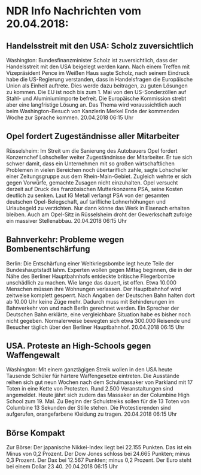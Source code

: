 # NDR Info Nachrichten vom 20.04.2018:


## Handelsstreit mit den USA: Scholz zuversichtlich
Washington: Bundesfinanzminister Scholz ist zuversichtlich, dass der Handelsstreit mit den USA beigelegt werden kann. Nach einem Treffen mit Vizepräsident Pence im Weißen Haus sagte Scholz, nach seinem Eindruck habe die US-Regierung verstanden, dass in Handelsfragen die Europäische Union als Einheit auftrete. Dies werde dazu beitragen, zu guten Lösungen zu kommen. Die EU ist noch bis zum 1. Mai von den US-Sonderzöllen auf Stahl- und Aluminiumimporte befreit. Die Europäische Kommission strebt aber eine langfristige Lösung an. Das Thema wird voraussichtlich auch beim Washington-Besuch von Kanzlerin Merkel Ende der kommenden Woche zur Sprache kommen. 20.04.2018 06:15 Uhr 

## Opel fordert Zugeständnisse aller Mitarbeiter
Rüsselsheim: Im Streit um die Sanierung des Autobauers Opel fordert Konzernchef Lohscheller weiter Zugeständnisse der Mitarbeiter. Er tue sich schwer damit, dass ein Unternehmen mit so großen wirtschaftlichen Problemen in vielen Bereichen noch übertariflich zahle, sagte Lohscheller einer Zeitungsgruppe aus dem Rhein-Main-Gebiet. Zugleich wehrte er sich gegen Vorwürfe, gemachte Zusagen nicht einzuhalten. Opel versucht derzeit auf Druck des französischen Mutterkonzerns PSA, seine Kosten deutlich zu senken. Laut IG Metall verlangt PSA von der gesamten deutschen Opel-Belegschaft, auf tarifliche Lohnerhöhungen und Urlaubsgeld zu verzichten. Nur dann könne das Werk in Eisenach erhalten bleiben. Auch am Opel-Sitz in Rüsselsheim droht der Gewerkschaft zufolge ein massiver Stellenabbau. 20.04.2018 06:15 Uhr 

## Bahnverkehr: Probleme wegen Bombenentschärfung
Berlin: Die Entschärfung einer Weltkriegsbombe legt heute Teile der Bundeshauptstadt lahm. Experten wollen gegen Mittag beginnen, die in der Nähe des Berliner Hauptbahnhofs entdeckte britische Fliegerbombe unschädlich zu machen. Wie lange das dauert, ist offen. Etwa 10.000 Menschen müssen ihre Wohnungen verlassen. Der Hauptbahnhof wird zeitweise komplett gesperrt. Nach Angaben der Deutschen Bahn halten dort ab 10.00 Uhr keine Züge mehr. Dadurch muss mit Behinderungen im Bahnverkehr von und nach Berlin gerechnet werden. Ein Sprecher der Deutschen Bahn erklärte, eine vergleichbare Situation habe es bisher noch nicht gegeben. Normalerweise bewegten sich etwa 300.000 Reisende und Besucher täglich über den Berliner Hauptbahnhof. 20.04.2018 06:15 Uhr 

## USA. Proteste an High-Schools gegen Waffengewalt
Washington: Mit einem ganztägigen Streik wollen in den USA heute Tausende Schüler für härtere Waffengesetze eintreten. Die Ausstände reihen sich gut neun Wochen nach dem Schulmassaker von Parkland mit 17 Toten in eine Kette von Protesten. Rund 2.500 Veranstaltungen sind angemeldet. Heute jährt sich zudem das Massaker an der Columbine High School zum 19. Mal. Zu Beginn der Schulstreiks sollen für die 13 Toten von Columbine 13 Sekunden der Stille stehen. Die Protestierenden sind aufgerufen, orangefarbene Kleidung zu tragen. 20.04.2018 06:15 Uhr 

## Börse Kompakt
Zur Börse: Der japanische Nikkei-Index liegt bei 22.155 Punkten. Das ist ein Minus von 0,2 Prozent. Der Dow Jones schloss bei 24.665 Punkten; minus 0,3 Prozent. Der Dax bei 12.567 Punkten; minus 0,2 Prozent. Der Euro steht bei einem Dollar 23 40. 20.04.2018 06:15 Uhr 
